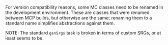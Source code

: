 For version compatibility reasons, some MC classes need to be renamed in the development environment.  These are classes that were renamed between MCP builds, but otherwise are the same; renaming them to a standard name simplifies abstractions against them.

NOTE: The standard `genSrgs` task is broken in terms of custom SRGs, or at least seems to be.